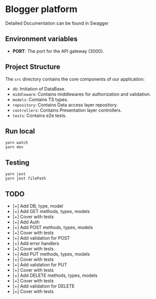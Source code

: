 # Blogger platform

Detailed Documentation can be found in Swagger

## Environment variables

- **PORT**: The port for the API gateway (3000).

## Project Structure

The `src` directory contains the core components of our application:

- `db`: Imitation of DataBase.
- `middleware`: Contains middlewares for authorization and validation.
- `models`: Contains TS types.
- `repository`: Contains Data access layer repository.
- `controllers`: Contains Presentation layer controllers.
- `tests`: Contains e2e tests.

## Run local

    yarn watch
    yarn dev

## Testing

    yarn jest
    yarn jest filePath

## TODO

- [+] Add DB, type, model
- [+] Add GET methods, types, models
- [+] Cover with tests
- [+] Add Auth
- [+] Add POST methods, types, models
- [+] Cover with tests
- [+] Add validation for POST
- [+] Add error handlers
- [+] Cover with tests
- [+] Add PUT methods, types, models
- [+] Cover with tests
- [+] Add validation for PUT
- [+] Cover with tests
- [+] Add DELETE methods, types, models
- [+] Cover with tests
- [+] Add validation for DELETE
- [+] Cover with tests
